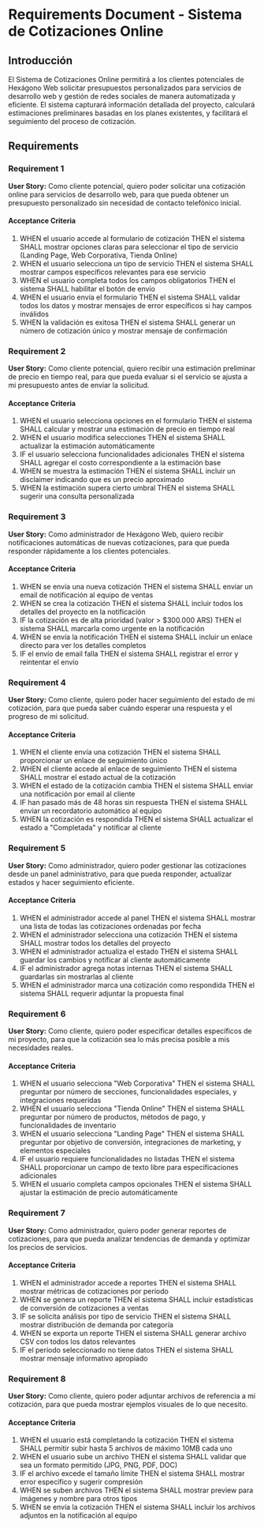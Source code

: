 # Requirements Document - Sistema de Cotizaciones Online

## Introducción

El Sistema de Cotizaciones Online permitirá a los clientes potenciales de Hexágono Web solicitar presupuestos personalizados para servicios de desarrollo web y gestión de redes sociales de manera automatizada y eficiente. El sistema capturará información detallada del proyecto, calculará estimaciones preliminares basadas en los planes existentes, y facilitará el seguimiento del proceso de cotización.

## Requirements

### Requirement 1

**User Story:** Como cliente potencial, quiero poder solicitar una cotización online para servicios de desarrollo web, para que pueda obtener un presupuesto personalizado sin necesidad de contacto telefónico inicial.

#### Acceptance Criteria

1. WHEN el usuario accede al formulario de cotización THEN el sistema SHALL mostrar opciones claras para seleccionar el tipo de servicio (Landing Page, Web Corporativa, Tienda Online)
2. WHEN el usuario selecciona un tipo de servicio THEN el sistema SHALL mostrar campos específicos relevantes para ese servicio
3. WHEN el usuario completa todos los campos obligatorios THEN el sistema SHALL habilitar el botón de envío
4. WHEN el usuario envía el formulario THEN el sistema SHALL validar todos los datos y mostrar mensajes de error específicos si hay campos inválidos
5. WHEN la validación es exitosa THEN el sistema SHALL generar un número de cotización único y mostrar mensaje de confirmación

### Requirement 2

**User Story:** Como cliente potencial, quiero recibir una estimación preliminar de precio en tiempo real, para que pueda evaluar si el servicio se ajusta a mi presupuesto antes de enviar la solicitud.

#### Acceptance Criteria

1. WHEN el usuario selecciona opciones en el formulario THEN el sistema SHALL calcular y mostrar una estimación de precio en tiempo real
2. WHEN el usuario modifica selecciones THEN el sistema SHALL actualizar la estimación automáticamente
3. IF el usuario selecciona funcionalidades adicionales THEN el sistema SHALL agregar el costo correspondiente a la estimación base
4. WHEN se muestra la estimación THEN el sistema SHALL incluir un disclaimer indicando que es un precio aproximado
5. WHEN la estimación supera cierto umbral THEN el sistema SHALL sugerir una consulta personalizada

### Requirement 3

**User Story:** Como administrador de Hexágono Web, quiero recibir notificaciones automáticas de nuevas cotizaciones, para que pueda responder rápidamente a los clientes potenciales.

#### Acceptance Criteria

1. WHEN se envía una nueva cotización THEN el sistema SHALL enviar un email de notificación al equipo de ventas
2. WHEN se crea la cotización THEN el sistema SHALL incluir todos los detalles del proyecto en la notificación
3. IF la cotización es de alta prioridad (valor > $300.000 ARS) THEN el sistema SHALL marcarla como urgente en la notificación
4. WHEN se envía la notificación THEN el sistema SHALL incluir un enlace directo para ver los detalles completos
5. IF el envío de email falla THEN el sistema SHALL registrar el error y reintentar el envío

### Requirement 4

**User Story:** Como cliente, quiero poder hacer seguimiento del estado de mi cotización, para que pueda saber cuándo esperar una respuesta y el progreso de mi solicitud.

#### Acceptance Criteria

1. WHEN el cliente envía una cotización THEN el sistema SHALL proporcionar un enlace de seguimiento único
2. WHEN el cliente accede al enlace de seguimiento THEN el sistema SHALL mostrar el estado actual de la cotización
3. WHEN el estado de la cotización cambia THEN el sistema SHALL enviar una notificación por email al cliente
4. IF han pasado más de 48 horas sin respuesta THEN el sistema SHALL enviar un recordatorio automático al equipo
5. WHEN la cotización es respondida THEN el sistema SHALL actualizar el estado a "Completada" y notificar al cliente

### Requirement 5

**User Story:** Como administrador, quiero poder gestionar las cotizaciones desde un panel administrativo, para que pueda responder, actualizar estados y hacer seguimiento eficiente.

#### Acceptance Criteria

1. WHEN el administrador accede al panel THEN el sistema SHALL mostrar una lista de todas las cotizaciones ordenadas por fecha
2. WHEN el administrador selecciona una cotización THEN el sistema SHALL mostrar todos los detalles del proyecto
3. WHEN el administrador actualiza el estado THEN el sistema SHALL guardar los cambios y notificar al cliente automáticamente
4. IF el administrador agrega notas internas THEN el sistema SHALL guardarlas sin mostrarlas al cliente
5. WHEN el administrador marca una cotización como respondida THEN el sistema SHALL requerir adjuntar la propuesta final

### Requirement 6

**User Story:** Como cliente, quiero poder especificar detalles específicos de mi proyecto, para que la cotización sea lo más precisa posible a mis necesidades reales.

#### Acceptance Criteria

1. WHEN el usuario selecciona "Web Corporativa" THEN el sistema SHALL preguntar por número de secciones, funcionalidades especiales, y integraciones requeridas
2. WHEN el usuario selecciona "Tienda Online" THEN el sistema SHALL preguntar por número de productos, métodos de pago, y funcionalidades de inventario
3. WHEN el usuario selecciona "Landing Page" THEN el sistema SHALL preguntar por objetivo de conversión, integraciones de marketing, y elementos especiales
4. IF el usuario requiere funcionalidades no listadas THEN el sistema SHALL proporcionar un campo de texto libre para especificaciones adicionales
5. WHEN el usuario completa campos opcionales THEN el sistema SHALL ajustar la estimación de precio automáticamente

### Requirement 7

**User Story:** Como administrador, quiero poder generar reportes de cotizaciones, para que pueda analizar tendencias de demanda y optimizar los precios de servicios.

#### Acceptance Criteria

1. WHEN el administrador accede a reportes THEN el sistema SHALL mostrar métricas de cotizaciones por período
2. WHEN se genera un reporte THEN el sistema SHALL incluir estadísticas de conversión de cotizaciones a ventas
3. IF se solicita análisis por tipo de servicio THEN el sistema SHALL mostrar distribución de demanda por categoría
4. WHEN se exporta un reporte THEN el sistema SHALL generar archivo CSV con todos los datos relevantes
5. IF el período seleccionado no tiene datos THEN el sistema SHALL mostrar mensaje informativo apropiado

### Requirement 8

**User Story:** Como cliente, quiero poder adjuntar archivos de referencia a mi cotización, para que pueda mostrar ejemplos visuales de lo que necesito.

#### Acceptance Criteria

1. WHEN el usuario está completando la cotización THEN el sistema SHALL permitir subir hasta 5 archivos de máximo 10MB cada uno
2. WHEN el usuario sube un archivo THEN el sistema SHALL validar que sea un formato permitido (JPG, PNG, PDF, DOC)
3. IF el archivo excede el tamaño límite THEN el sistema SHALL mostrar error específico y sugerir compresión
4. WHEN se suben archivos THEN el sistema SHALL mostrar preview para imágenes y nombre para otros tipos
5. WHEN se envía la cotización THEN el sistema SHALL incluir los archivos adjuntos en la notificación al equipo